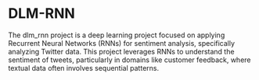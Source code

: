 # DLM-RNN
The dlm_rnn project is a deep learning project focused on applying Recurrent Neural Networks (RNNs) for sentiment analysis, specifically analyzing Twitter data. This project leverages RNNs to understand the sentiment of tweets, particularly in domains like customer feedback, where textual data often involves sequential patterns. 

